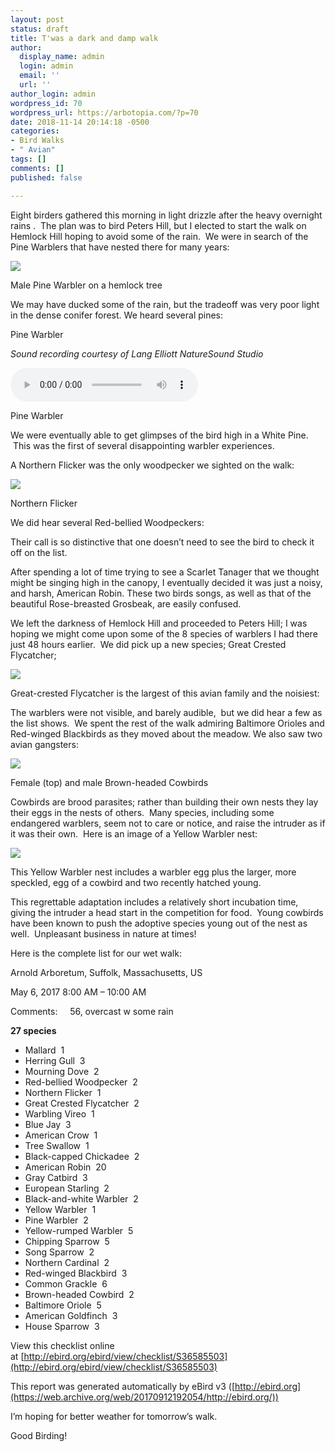 ```yaml
---
layout: post
status: draft
title: T'was a dark and damp walk
author:
  display_name: admin
  login: admin
  email: ''
  url: ''
author_login: admin
wordpress_id: 70
wordpress_url: https://arbotopia.com/?p=70
date: 2018-11-14 20:14:18 -0500
categories:
- Bird Walks
- " Avian"
tags: []
comments: []
published: false

---
```


Eight birders gathered this morning in light drizzle after the heavy overnight rains .  The plan was to bird Peters Hill, but I elected to start the walk on Hemlock Hill hoping to avoid some of the rain.  We were in search of the Pine Warblers that have nested there for many years:

![](/images/2018/11/P1120488.jpg)

Male Pine Warbler on a hemlock tree

We may have ducked some of the rain, but the tradeoff was very poor light in the dense conifer forest. We heard several pines:



Pine Warbler

_Sound recording courtesy of Lang Elliott NatureSound Studio_

<audio controls src="/images/2018/11/3-21-Pine-Warbler.mp3"></audio><br />
<figcaption>Pine Warbler</figcaption>

We were eventually able to get glimpses of the bird high in a White Pine.  This was the first of several disappointing warbler experiences.

A Northern Flicker was the only woodpecker we sighted on the walk:

![](/images/2018/11/P1000139.jpg)

Northern Flicker

We did hear several Red-bellied Woodpeckers:

Their call is so distinctive that one doesn’t need to see the bird to check it off on the list.

After spending a lot of time trying to see a Scarlet Tanager that we thought might be singing high in the canopy, I eventually decided it was just a noisy, and harsh, American Robin. These two birds songs, as well as that of the beautiful Rose-breasted Grosbeak, are easily confused.

We left the darkness of Hemlock Hill and proceeded to Peters Hill; I was hoping we might come upon some of the 8 species of warblers I had there just 48 hours earlier.  We did pick up a new species; Great Crested Flycatcher;

![](/images/2018/11/P1050424.jpg)

Great-crested Flycatcher is the largest of this avian family and the noisiest:

The warblers were not visible, and barely audible,  but we did hear a few as the list shows.  We spent the rest of the walk admiring Baltimore Orioles and Red-winged Blackbirds as they moved about the meadow. We also saw two avian gangsters:

![](/images/2018/11/P1080358.jpg)

Female (top) and male Brown-headed Cowbirds

Cowbirds are brood parasites; rather than building their own nests they lay their eggs in the nests of others.  Many species, including some endangered warblers, seem not to care or notice, and raise the intruder as if it was their own.  Here is an image of a Yellow Warbler nest:

![](/images/2018/11/P1090613.jpg)

This Yellow Warbler nest includes a warbler egg plus the larger, more speckled, egg of a cowbird and two recently hatched young.

This regrettable adaptation includes a relatively short incubation time, giving the intruder a head start in the competition for food.  Young cowbirds have been known to push the adoptive species young out of the nest as well.  Unpleasant business in nature at times!

Here is the complete list for our wet walk:

Arnold Arboretum, Suffolk, Massachusetts, US

May 6, 2017 8:00 AM – 10:00 AM

Comments:     56, overcast w some rain

**27 species**

*   Mallard  1
*   Herring Gull  3
*   Mourning Dove  2
*   Red-bellied Woodpecker  2
*   Northern Flicker  1
*   Great Crested Flycatcher  2
*   Warbling Vireo  1
*   Blue Jay  3
*   American Crow  1
*   Tree Swallow  1
*   Black-capped Chickadee  2
*   American Robin  20
*   Gray Catbird  3
*   European Starling  2
*   Black-and-white Warbler  2
*   Yellow Warbler  1
*   Pine Warbler  2
*   Yellow-rumped Warbler  5
*   Chipping Sparrow  5
*   Song Sparrow  2
*   Northern Cardinal  2
*   Red-winged Blackbird  3
*   Common Grackle  6
*   Brown-headed Cowbird  2
*   Baltimore Oriole  5
*   American Goldfinch  3
*   House Sparrow  3

View this checklist online at [http://ebird.org/ebird/view/checklist/S36585503](http://ebird.org/ebird/view/checklist/S36585503)

This report was generated automatically by eBird v3 ([http://ebird.org](https://web.archive.org/web/20170912192054/http://ebird.org/))

I’m hoping for better weather for tomorrow’s walk.

Good Birding!
